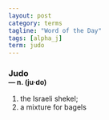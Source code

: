 ```yaml
---
layout: post
category: terms
tagline: "Word of the Day"
tags: [alpha_j]
term: judo
---
```


<h3>Judo<br/> <small>&mdash; n. (ju<span>&middot;</span>do)</small></h3>
<p><ol>
<li>the Israeli shekel;</li>
<li>a mixture for bagels</li>
</ol></p>
